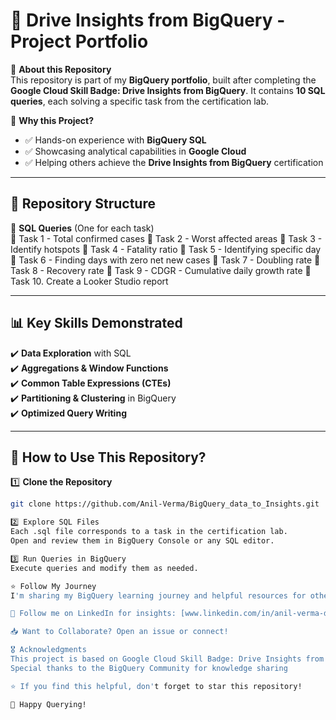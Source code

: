 # 🚀 Drive Insights from BigQuery - Project Portfolio  

🎯 **About this Repository**  
This repository is part of my **BigQuery portfolio**, built after completing the **Google Cloud Skill Badge: Drive Insights from BigQuery**. It contains **10 SQL queries**, each solving a specific task from the certification lab.  

📌 **Why this Project?**  
- ✅ Hands-on experience with **BigQuery SQL**
- ✅ Showcasing analytical capabilities in **Google Cloud**
- ✅ Helping others achieve the **Drive Insights from BigQuery** certification  

---

## 📂 Repository Structure  

📁 **SQL Queries** (One for each task)  
📜 Task 1 - Total confirmed cases
📜 Task 2 - Worst affected areas
📜 Task 3 - Identify hotspots
📜 Task 4 - Fatality ratio
📜 Task 5 -  Identifying specific day
📜 Task 6 - Finding days with zero net new cases
📜 Task 7 - Doubling rate
📜 Task 8 - Recovery rate
📜 Task 9 - CDGR - Cumulative daily growth rate
📜 Task 10. Create a Looker Studio report

---

## 📊 Key Skills Demonstrated  
✔️ **Data Exploration** with SQL  
✔️ **Aggregations & Window Functions**  
✔️ **Common Table Expressions (CTEs)**  
✔️ **Partitioning & Clustering** in BigQuery  
✔️ **Optimized Query Writing**  

---

## 🎯 How to Use This Repository?  
1️⃣ **Clone the Repository**  
```bash
git clone https://github.com/Anil-Verma/BigQuery_data_to_Insights.git

2️⃣ Explore SQL Files
Each .sql file corresponds to a task in the certification lab.
Open and review them in BigQuery Console or any SQL editor.

3️⃣ Run Queries in BigQuery
Execute queries and modify them as needed.

⭐ Follow My Journey
I'm sharing my BigQuery learning journey and helpful resources for others who want to get certified!

🔗 Follow me on LinkedIn for insights: [www.linkedin.com/in/anil-verma-data-quality-management-analytics]

📥 Want to Collaborate? Open an issue or connect!

🎖️ Acknowledgments
This project is based on Google Cloud Skill Badge: Drive Insights from BigQuery
Special thanks to the BigQuery Community for knowledge sharing

⭐ If you find this helpful, don't forget to star this repository!

🚀 Happy Querying!
